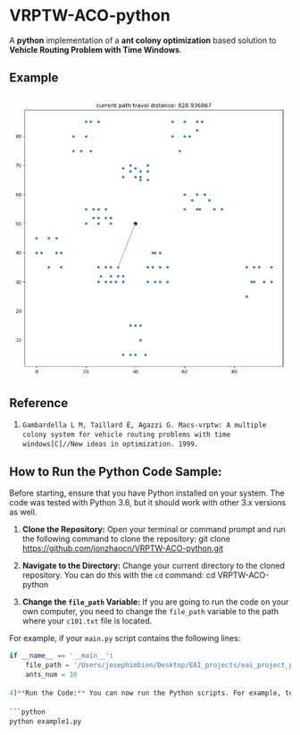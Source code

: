 # VRPTW-ACO-python
A **python** implementation of a **ant colony optimization** based solution to **Vehicle Routing Problem with Time Windows**.


## Example

<p align="center">
	<img src="/VRPTW-ACO-python/image/c101-example.gif">
</p>

## Reference
1. `Gambardella L M, Taillard É, Agazzi G. Macs-vrptw: A multiple colony system for vehicle routing problems with time windows[C]//New ideas in optimization. 1999.`

## How to Run the Python Code Sample:

Before starting, ensure that you have Python installed on your system. The code was tested with Python 3.6, but it should work with other 3.x versions as well.

1) **Clone the Repository:** Open your terminal or command prompt and run the following command to clone the repository:
git clone https://github.com/jonzhaocn/VRPTW-ACO-python.git


2) **Navigate to the Directory:** Change your current directory to the cloned repository. You can do this with the `cd` command:
cd VRPTW-ACO-python

3) **Change the `file_path` Variable:** If you are going to run the code on your own computer, you need to change the `file_path` variable to the path where your `c101.txt` file is located. 

For example, if your `main.py` script contains the following lines:

```python
if __name__ == '__main__':
    file_path = '/Users/josephimbien/Desktop/EAI_projects/eai_project_problems/VRPTW-ACO-python/solomon-100/c101.txt'
    ants_num = 10

4)**Run the Code:** You can now run the Python scripts. For example, to run example1.py, use the following command:

```python
python example1.py

